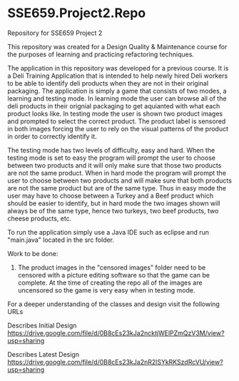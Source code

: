 # SSE659.Project2.Repo
Repository for SSE659 Project 2

This repository was created for a Design Quality & Maintenance course for the purposes of learning and practicing refactoring techniques.

The application in this repository was developed for a previous course. It is a Deli Training Application that is intended to help newly hired Deli workers to be able to identify deli products when they are not in their original packaging. The application is simply a game that consists of two modes, a learning and testing mode. In learning mode the user can browse all of the deli products in their orignial packaging to get aquianted with what each product looks like. In testing mode the user is shown two product images and prompted to select the correct product. The product label is sensored in both images forcing the user to rely on the visual patterns of the product in order to correctly identify it.

The testing mode has two levels of difficulty, easy and hard. When the testing mode is set to easy the program will prompt the user to choose between two products and it will only make sure that those two products are not the same product. When in hard mode the program will prompt the user to choose between two products and will make sure that both products are not the same product but are of the same type. Thus in easy mode the user may have to choose between a Turkey and a Beef product which should be easier to identify, but in hard mode the two images shown will always be of the same type, hence two turkeys, two beef products, two cheese products, etc.

To run the application simply use a Java IDE such as eclipse and run "main.java" located in the src folder.

Work to be done:
1. The product images in the "censored images" folder need to be censored with a picture editing software so that the game can be complete. At the time of creating the repo all of the images are uncensored so the game is very easy when in testing mode.


For a deeper understanding of the classes and design visit the following URLs

Describes Initial Design
https://drive.google.com/file/d/0B8cEs23kJa2ncktjWElPZmQzV3M/view?usp=sharing

Describes Latest Design
https://drive.google.com/file/d/0B8cEs23kJa2nR2lSYkRKSzdRcVU/view?usp=sharing

